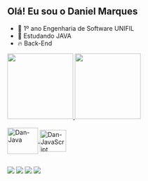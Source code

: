 ## Olá! Eu sou o Daniel Marques

- 🔭 1º ano Engenharia de Software UNIFIL
- 🌱 Estudando JAVA 
- 🔥 Back-End

<div>
  <a href="https://github.com/mDanielSE">
  <img height="150em" src="https://github-readme-stats.vercel.app/api?username=mDanielSE&show_icons=true&theme=chartreuse-dark&include_all_commits=true&count_private=true"/>
  <img height="150em" src="https://github-readme-stats.vercel.app/api/top-langs/?username=mDanielSE&layout=compact&langs_count=168&theme=chartreuse-dark"/>

</div>

<div style="display: inline_block"><br>
  <img align="center" alt="Dan-Java" height="60" width="70" src="https://cdn.jsdelivr.net/gh/devicons/devicon/icons/java/java-original-wordmark.svg"/>
  <img align="center" alt="Dan-JavaScript" height="50" width="60" src="https://cdn.jsdelivr.net/gh/devicons/devicon/icons/javascript/javascript-original.svg" />
</div>

##

<div>
  <a href="https://www.instagram.com/mdaniel.se/"><img src="https://img.shields.io/badge/Instagram-E4405F?style=for-the-badge&logo=instagram&logoColor=white" target="_blank"></a>
 <a href="https://www.linkedin.com/in/daniel-marques-68a22b23b/"><img src="https://img.shields.io/badge/LinkedIn-0077B5?style=for-the-badge&logo=linkedin&logoColor=white" target="_blank"></a>
  <img src="https://img.shields.io/badge/Jira-0052CC?style=for-the-badge&logo=Jira&logoColor=white">
  <img src="https://img.shields.io/badge/Discord-7289DA?style=for-the-badge&logo=discord&logoColor=white">

</div>
